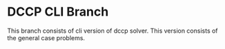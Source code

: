 # DCCP CLI Branch

This branch consists of cli version of dccp solver. 
This version consists of the general case problems.
